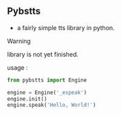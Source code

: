 ## Pybstts

- a fairly simple tts library in python.

> [!Warning]
> library is not yet finished.

usage :

```python
from pybstts import Engine

engine = Engine('_espeak')
engine.init()
engine.speak('Hello, World!')

```
